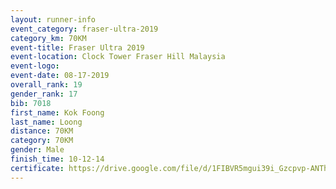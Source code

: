 ```yaml
---
layout: runner-info 
event_category: fraser-ultra-2019 
category_km: 70KM 
event-title: Fraser Ultra 2019 
event-location: Clock Tower Fraser Hill Malaysia 
event-logo: 
event-date: 08-17-2019 
overall_rank: 19
gender_rank: 17
bib: 7018
first_name: Kok Foong
last_name: Loong
distance: 70KM
category: 70KM
gender: Male
finish_time: 10-12-14
certificate: https://drive.google.com/file/d/1FIBVR5mgui39i_Gzcpvp-ANThX5d5gd6/view?usp=sharing
---
```

